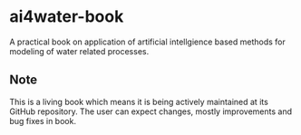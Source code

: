 
# ai4water-book
A practical book on application of artificial intellgience based methods for modeling of water related processes.

## Note
This is a living book which means it is being actively maintained at its GitHub repository. The user can expect
changes, mostly improvements and bug fixes in book.